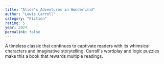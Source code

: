 ```yaml
---
title: "Alice's Adventures in Wonderland"
author: "Lewis Carroll"
category: "Fiction"
rating: 5
year: 2024
permalink: false
---
```


A timeless classic that continues to captivate readers with its whimsical characters and imaginative storytelling. Carroll's wordplay and logic puzzles make this a book that rewards multiple readings.
